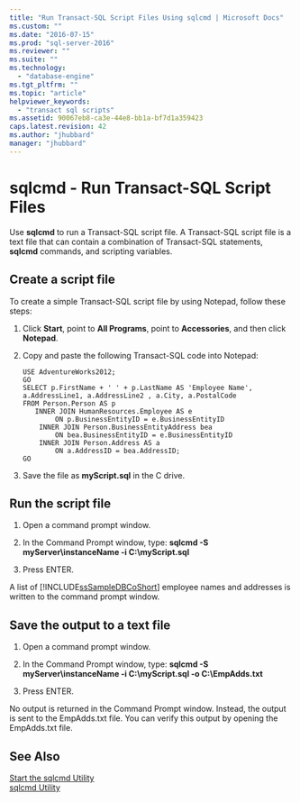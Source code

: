 ```yaml
---
title: "Run Transact-SQL Script Files Using sqlcmd | Microsoft Docs"
ms.custom: ""
ms.date: "2016-07-15"
ms.prod: "sql-server-2016"
ms.reviewer: ""
ms.suite: ""
ms.technology: 
  - "database-engine"
ms.tgt_pltfrm: ""
ms.topic: "article"
helpviewer_keywords: 
  - "transact sql scripts"
ms.assetid: 90067eb8-ca3e-44e8-bb1a-bf7d1a359423
caps.latest.revision: 42
ms.author: "jhubbard"
manager: "jhubbard"
---
```

# sqlcmd - Run Transact-SQL Script Files
 Use **sqlcmd** to run a Transact-SQL script file. A Transact-SQL script file is a text file that can contain a combination of Transact-SQL statements, **sqlcmd** commands, and scripting variables.  

## Create a script file  
 To create a simple Transact-SQL script file by using Notepad, follow these steps:  
  
1.  Click **Start**, point to **All Programs**, point to **Accessories**, and then click **Notepad**.  
  
2.  Copy and paste the following Transact-SQL code into Notepad:  
  
    ```  
    USE AdventureWorks2012;  
    GO  
    SELECT p.FirstName + ' ' + p.LastName AS 'Employee Name',  
    a.AddressLine1, a.AddressLine2 , a.City, a.PostalCode   
    FROM Person.Person AS p   
       INNER JOIN HumanResources.Employee AS e   
            ON p.BusinessEntityID = e.BusinessEntityID  
        INNER JOIN Person.BusinessEntityAddress bea   
            ON bea.BusinessEntityID = e.BusinessEntityID  
        INNER JOIN Person.Address AS a   
            ON a.AddressID = bea.AddressID;  
    GO  
    ```  
  
3.  Save the file as **myScript.sql** in the C drive.  
  
## Run the script file  
  
1.  Open a command prompt window.  
  
2.  In the Command Prompt window, type: **sqlcmd -S myServer\instanceName -i C:\myScript.sql**  
  
3.  Press ENTER.  
  
 A list of [!INCLUDE[ssSampleDBCoShort](../../analysis-services/data-mining/includes/sssampledbcoshort-md.md)] employee names and addresses is written to the command prompt window.  

## Save the output to a text file
  
1.  Open a command prompt window.  
  
2.  In the Command Prompt window, type: **sqlcmd -S myServer\instanceName -i C:\myScript.sql -o C:\EmpAdds.txt**  
  
3.  Press ENTER.  
  
 No output is returned in the Command Prompt window. Instead, the output is sent to the EmpAdds.txt file. You can verify this output by opening the EmpAdds.txt file.  
  
## See Also  
 [Start the sqlcmd Utility](../../relational-databases/scripting/sqlcmd-start-the-utility.md)   
 [sqlcmd Utility](../../tools/sqlcmd-utility.md)  
  
  
